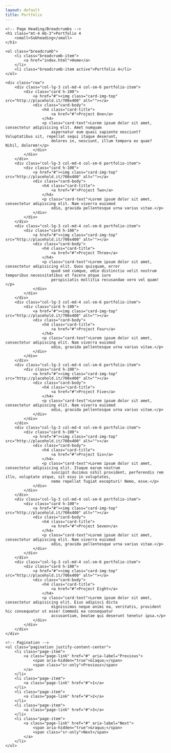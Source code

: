 ```yaml
---
layout: default
title: Portfolio
---
```

<div class="container">

    <!-- Page Heading/Breadcrumbs -->
    <h1 class="mt-4 mb-3">Portfolio 4
        <small>Subheading</small>
    </h1>

    <ol class="breadcrumb">
        <li class="breadcrumb-item">
            <a href="index.html">Home</a>
        </li>
        <li class="breadcrumb-item active">Portfolio 4</li>
    </ol>

    <div class="row">
        <div class="col-lg-3 col-md-4 col-sm-6 portfolio-item">
            <div class="card h-100">
                <a href="#"><img class="card-img-top" src="http://placehold.it/700x400" alt=""></a>
                <div class="card-body">
                    <h4 class="card-title">
                        <a href="#">Project One</a>
                    </h4>
                    <p class="card-text">Lorem ipsum dolor sit amet, consectetur adipisicing elit. Amet numquam
                        aspernatur eum quasi sapiente nesciunt? Voluptatibus sit, repellat sequi itaque deserunt,
                        dolores in, nesciunt, illum tempora ex quae? Nihil, dolorem!</p>
                </div>
            </div>
        </div>
        <div class="col-lg-3 col-md-4 col-sm-6 portfolio-item">
            <div class="card h-100">
                <a href="#"><img class="card-img-top" src="http://placehold.it/700x400" alt=""></a>
                <div class="card-body">
                    <h4 class="card-title">
                        <a href="#">Project Two</a>
                    </h4>
                    <p class="card-text">Lorem ipsum dolor sit amet, consectetur adipiscing elit. Nam viverra euismod
                        odio, gravida pellentesque urna varius vitae.</p>
                </div>
            </div>
        </div>
        <div class="col-lg-3 col-md-4 col-sm-6 portfolio-item">
            <div class="card h-100">
                <a href="#"><img class="card-img-top" src="http://placehold.it/700x400" alt=""></a>
                <div class="card-body">
                    <h4 class="card-title">
                        <a href="#">Project Three</a>
                    </h4>
                    <p class="card-text">Lorem ipsum dolor sit amet, consectetur adipisicing elit. Quos quisquam, error
                        quod sed cumque, odio distinctio velit nostrum temporibus necessitatibus et facere atque iure
                        perspiciatis mollitia recusandae vero vel quam!</p>
                </div>
            </div>
        </div>
        <div class="col-lg-3 col-md-4 col-sm-6 portfolio-item">
            <div class="card h-100">
                <a href="#"><img class="card-img-top" src="http://placehold.it/700x400" alt=""></a>
                <div class="card-body">
                    <h4 class="card-title">
                        <a href="#">Project Four</a>
                    </h4>
                    <p class="card-text">Lorem ipsum dolor sit amet, consectetur adipiscing elit. Nam viverra euismod
                        odio, gravida pellentesque urna varius vitae.</p>
                </div>
            </div>
        </div>
        <div class="col-lg-3 col-md-4 col-sm-6 portfolio-item">
            <div class="card h-100">
                <a href="#"><img class="card-img-top" src="http://placehold.it/700x400" alt=""></a>
                <div class="card-body">
                    <h4 class="card-title">
                        <a href="#">Project Five</a>
                    </h4>
                    <p class="card-text">Lorem ipsum dolor sit amet, consectetur adipiscing elit. Nam viverra euismod
                        odio, gravida pellentesque urna varius vitae.</p>
                </div>
            </div>
        </div>
        <div class="col-lg-3 col-md-4 col-sm-6 portfolio-item">
            <div class="card h-100">
                <a href="#"><img class="card-img-top" src="http://placehold.it/700x400" alt=""></a>
                <div class="card-body">
                    <h4 class="card-title">
                        <a href="#">Project Six</a>
                    </h4>
                    <p class="card-text">Lorem ipsum dolor sit amet, consectetur adipisicing elit. Itaque earum nostrum
                        suscipit ducimus nihil provident, perferendis rem illo, voluptate atque, sit eius in voluptates,
                        nemo repellat fugiat excepturi! Nemo, esse.</p>
                </div>
            </div>
        </div>
        <div class="col-lg-3 col-md-4 col-sm-6 portfolio-item">
            <div class="card h-100">
                <a href="#"><img class="card-img-top" src="http://placehold.it/700x400" alt=""></a>
                <div class="card-body">
                    <h4 class="card-title">
                        <a href="#">Project Seven</a>
                    </h4>
                    <p class="card-text">Lorem ipsum dolor sit amet, consectetur adipiscing elit. Nam viverra euismod
                        odio, gravida pellentesque urna varius vitae.</p>
                </div>
            </div>
        </div>
        <div class="col-lg-3 col-md-4 col-sm-6 portfolio-item">
            <div class="card h-100">
                <a href="#"><img class="card-img-top" src="http://placehold.it/700x400" alt=""></a>
                <div class="card-body">
                    <h4 class="card-title">
                        <a href="#">Project Eight</a>
                    </h4>
                    <p class="card-text">Lorem ipsum dolor sit amet, consectetur adipisicing elit. Eius adipisci dicta
                        dignissimos neque animi ea, veritatis, provident hic consequatur ut esse! Commodi ea consequatur
                        accusantium, beatae qui deserunt tenetur ipsa.</p>
                </div>
            </div>
        </div>
    </div>

    <!-- Pagination -->
    <ul class="pagination justify-content-center">
        <li class="page-item">
            <a class="page-link" href="#" aria-label="Previous">
                <span aria-hidden="true">&laquo;</span>
                <span class="sr-only">Previous</span>
            </a>
        </li>
        <li class="page-item">
            <a class="page-link" href="#">1</a>
        </li>
        <li class="page-item">
            <a class="page-link" href="#">2</a>
        </li>
        <li class="page-item">
            <a class="page-link" href="#">3</a>
        </li>
        <li class="page-item">
            <a class="page-link" href="#" aria-label="Next">
                <span aria-hidden="true">&raquo;</span>
                <span class="sr-only">Next</span>
            </a>
        </li>
    </ul>

</div>